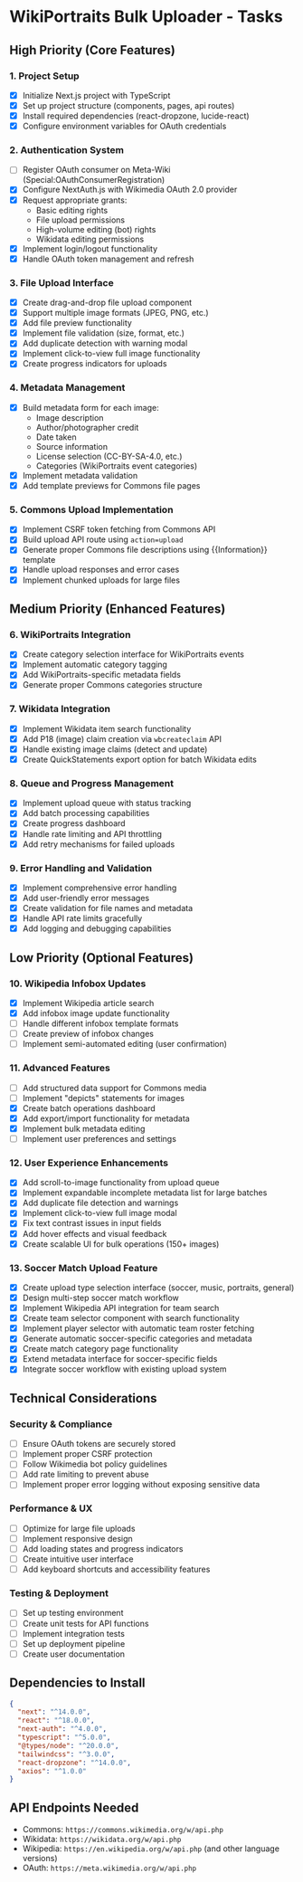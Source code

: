 # WikiPortraits Bulk Uploader - Tasks

## High Priority (Core Features)

### 1. Project Setup
- [x] Initialize Next.js project with TypeScript
- [x] Set up project structure (components, pages, api routes)
- [x] Install required dependencies (react-dropzone, lucide-react)
- [x] Configure environment variables for OAuth credentials

### 2. Authentication System
- [ ] Register OAuth consumer on Meta-Wiki (Special:OAuthConsumerRegistration)
- [x] Configure NextAuth.js with Wikimedia OAuth 2.0 provider
- [x] Request appropriate grants:
  - Basic editing rights
  - File upload permissions
  - High-volume editing (bot) rights
  - Wikidata editing permissions
- [x] Implement login/logout functionality
- [x] Handle OAuth token management and refresh

### 3. File Upload Interface
- [x] Create drag-and-drop file upload component
- [x] Support multiple image formats (JPEG, PNG, etc.)
- [x] Add file preview functionality
- [x] Implement file validation (size, format, etc.)
- [x] Add duplicate detection with warning modal
- [x] Implement click-to-view full image functionality
- [x] Create progress indicators for uploads

### 4. Metadata Management
- [x] Build metadata form for each image:
  - Image description
  - Author/photographer credit
  - Date taken
  - Source information
  - License selection (CC-BY-SA-4.0, etc.)
  - Categories (WikiPortraits event categories)
- [x] Implement metadata validation
- [x] Add template previews for Commons file pages

### 5. Commons Upload Implementation
- [x] Implement CSRF token fetching from Commons API
- [x] Build upload API route using `action=upload`
- [x] Generate proper Commons file descriptions using {{Information}} template
- [x] Handle upload responses and error cases
- [x] Implement chunked uploads for large files

## Medium Priority (Enhanced Features)

### 6. WikiPortraits Integration
- [x] Create category selection interface for WikiPortraits events
- [x] Implement automatic category tagging
- [x] Add WikiPortraits-specific metadata fields
- [x] Generate proper Commons categories structure

### 7. Wikidata Integration
- [x] Implement Wikidata item search functionality
- [x] Add P18 (image) claim creation via `wbcreateclaim` API
- [x] Handle existing image claims (detect and update)
- [x] Create QuickStatements export option for batch Wikidata edits

### 8. Queue and Progress Management
- [x] Implement upload queue with status tracking
- [x] Add batch processing capabilities
- [x] Create progress dashboard
- [x] Handle rate limiting and API throttling
- [x] Add retry mechanisms for failed uploads

### 9. Error Handling and Validation
- [x] Implement comprehensive error handling
- [x] Add user-friendly error messages
- [x] Create validation for file names and metadata
- [x] Handle API rate limits gracefully
- [x] Add logging and debugging capabilities

## Low Priority (Optional Features)

### 10. Wikipedia Infobox Updates
- [x] Implement Wikipedia article search
- [x] Add infobox image update functionality
- [ ] Handle different infobox template formats
- [ ] Create preview of infobox changes
- [ ] Implement semi-automated editing (user confirmation)

### 11. Advanced Features
- [ ] Add structured data support for Commons media
- [ ] Implement "depicts" statements for images
- [x] Create batch operations dashboard
- [x] Add export/import functionality for metadata
- [x] Implement bulk metadata editing
- [ ] Implement user preferences and settings

### 12. User Experience Enhancements
- [x] Add scroll-to-image functionality from upload queue
- [x] Implement expandable incomplete metadata list for large batches
- [x] Add duplicate file detection and warnings
- [x] Implement click-to-view full image modal
- [x] Fix text contrast issues in input fields
- [x] Add hover effects and visual feedback
- [x] Create scalable UI for bulk operations (150+ images)

### 13. Soccer Match Upload Feature
- [x] Create upload type selection interface (soccer, music, portraits, general)
- [x] Design multi-step soccer match workflow
- [x] Implement Wikipedia API integration for team search
- [x] Create team selector component with search functionality
- [x] Implement player selector with automatic team roster fetching
- [x] Generate automatic soccer-specific categories and metadata
- [x] Create match category page functionality
- [x] Extend metadata interface for soccer-specific fields
- [x] Integrate soccer workflow with existing upload system

## Technical Considerations

### Security & Compliance
- [ ] Ensure OAuth tokens are securely stored
- [ ] Implement proper CSRF protection
- [ ] Follow Wikimedia bot policy guidelines
- [ ] Add rate limiting to prevent abuse
- [ ] Implement proper error logging without exposing sensitive data

### Performance & UX
- [ ] Optimize for large file uploads
- [ ] Implement responsive design
- [ ] Add loading states and progress indicators
- [ ] Create intuitive user interface
- [ ] Add keyboard shortcuts and accessibility features

### Testing & Deployment
- [ ] Set up testing environment
- [ ] Create unit tests for API functions
- [ ] Implement integration tests
- [ ] Set up deployment pipeline
- [ ] Create user documentation

## Dependencies to Install
```json
{
  "next": "^14.0.0",
  "react": "^18.0.0",
  "next-auth": "^4.0.0",
  "typescript": "^5.0.0",
  "@types/node": "^20.0.0",
  "tailwindcss": "^3.0.0",
  "react-dropzone": "^14.0.0",
  "axios": "^1.0.0"
}
```

## API Endpoints Needed
- Commons: `https://commons.wikimedia.org/w/api.php`
- Wikidata: `https://wikidata.org/w/api.php`
- Wikipedia: `https://en.wikipedia.org/w/api.php` (and other language versions)
- OAuth: `https://meta.wikimedia.org/w/api.php`